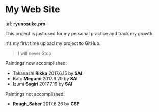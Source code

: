 # My Web Site

url: **ryunosuke.pro**

This project is just used for my personal practice and track my growth.

it's my first time upload my project to GitHub.

>I will never Stop 

Paintings now accomplished:

* Takanashi **Rikka** 2017.6.15 by **SAI**
* Kato **Megumi** 2017.6.29 by **SAI**
* Izumi **Sagiri** 2017.7.19 by **SAI**

Paintings not accomplished:

* **Rough_Saber** 2017.6.26 by **CSP**

  ​

